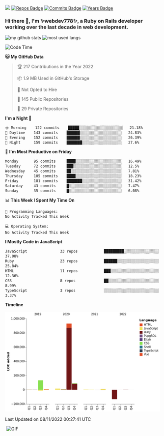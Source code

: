 ![](https://visitor-badge.glitch.me/badge?page_id=webdev778.webdev778)
[![Repos Badge](https://badges.pufler.dev/repos/webdev778)](https://badges.pufler.dev)
[![Commits Badge](https://badges.pufler.dev/commits/monthly/webdev778)](https://badges.pufler.dev)
[![Years Badge](https://badges.pufler.dev/years/webdev778)](https://badges.pufler.dev)
### Hi there 👋, I'm ✨webdev778✨, a Ruby on Rails developer working over the last decade in web development.


![my github stats](https://github-readme-stats.vercel.app/api?username=webdev778&show_icons=true&theme=tokyonight&line_height=27)
![most used langs](https://github-readme-stats.vercel.app/api/top-langs/?username=webdev778&hide=css,html&theme=tokyonight)

<!--START_SECTION:waka-->
![Code Time](http://img.shields.io/badge/Code%20Time-214%20hrs%2021%20mins-blue)

**🐱 My GitHub Data** 

> 🏆 217 Contributions in the Year 2022
 > 
> 📦 1.9 MB Used in GitHub's Storage 
 > 
> 🚫 Not Opted to Hire
 > 
> 📜 145 Public Repositories 
 > 
> 🔑 29 Private Repositories  
 > 
**I'm a Night 🦉** 

```text
🌞 Morning    122 commits    █████░░░░░░░░░░░░░░░░░░░░   21.18% 
🌆 Daytime    143 commits    ██████░░░░░░░░░░░░░░░░░░░   24.83% 
🌃 Evening    152 commits    ██████░░░░░░░░░░░░░░░░░░░   26.39% 
🌙 Night      159 commits    ███████░░░░░░░░░░░░░░░░░░   27.6%

```
📅 **I'm Most Productive on Friday** 

```text
Monday       95 commits     ████░░░░░░░░░░░░░░░░░░░░░   16.49% 
Tuesday      72 commits     ███░░░░░░░░░░░░░░░░░░░░░░   12.5% 
Wednesday    45 commits     ██░░░░░░░░░░░░░░░░░░░░░░░   7.81% 
Thursday     105 commits    ████░░░░░░░░░░░░░░░░░░░░░   18.23% 
Friday       181 commits    ███████░░░░░░░░░░░░░░░░░░   31.42% 
Saturday     43 commits     █░░░░░░░░░░░░░░░░░░░░░░░░   7.47% 
Sunday       35 commits     █░░░░░░░░░░░░░░░░░░░░░░░░   6.08%

```


📊 **This Week I Spent My Time On** 

```text
💬 Programming Languages: 
No Activity Tracked This Week

💻 Operating System: 
No Activity Tracked This Week

```

**I Mostly Code in JavaScript** 

```text
JavaScript               33 repos            █████████░░░░░░░░░░░░░░░░   37.08% 
Ruby                     23 repos            ██████░░░░░░░░░░░░░░░░░░░   25.84% 
HTML                     11 repos            ███░░░░░░░░░░░░░░░░░░░░░░   12.36% 
CSS                      8 repos             ██░░░░░░░░░░░░░░░░░░░░░░░   8.99% 
TypeScript               3 repos             ░░░░░░░░░░░░░░░░░░░░░░░░░   3.37%

```


**Timeline**

![Chart not found](https://raw.githubusercontent.com/webdev778/webdev778/master/charts/bar_graph.png) 


 Last Updated on 08/11/2022 00:27:41 UTC
<!--END_SECTION:waka-->

<img align="right" alt="GIF" src="https://github.com/webdev778/webdev778/blob/main/code.gif?raw=true" width="500" height="320" />

<!--
**webdev778/webdev778** is a ✨ _special_ ✨ repository because its `README.md` (this file) appears on your GitHub profile.

Here are some ideas to get you started:

- 🔭 I’m currently working on ...
- 🌱 I’m currently learning ...
- 👯 I’m looking to collaborate on ...
- 🤔 I’m looking for help with ...
- 💬 Ask me about ...
- 📫 How to reach me: ...
- 😄 Pronouns: ...
- ⚡ Fun fact: ...
-->
